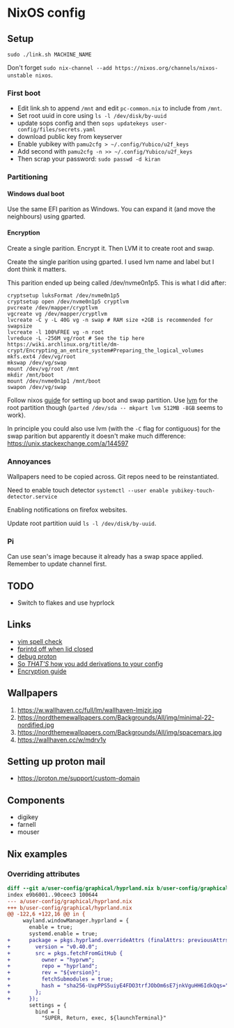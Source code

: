 # NixOS config

## Setup

`sudo ./link.sh MACHINE_NAME`

Don't forget `sudo nix-channel --add https://nixos.org/channels/nixos-unstable nixos`.

### First boot

* Edit link.sh to append `/mnt` and edit `pc-common.nix` to include from `/mnt`.
* Set root uuid in core using `ls -l /dev/disk/by-uuid`
* update sops config and then `sops updatekeys user-config/files/secrets.yaml`
* download public key from keyserver
* Enable yubikey with `pamu2cfg > ~/.config/Yubico/u2f_keys`
* Add second with `pamu2cfg -n >> ~/.config/Yubico/u2f_keys`
* Then scrap your password: `sudo passwd -d kiran`

### Partitioning

#### Windows dual boot

Use the same EFI parition as Windows. You can expand it (and move the neighbours) using gparted.

#### Encryption

Create a single parition. Encrypt it. Then LVM it to create root and swap.

Create the single parition using gparted. I used lvm name and label but I dont think it matters.

This parition ended up being called /dev/nvme0n1p5. This is what I did after:

```shell
cryptsetup luksFormat /dev/nvme0n1p5
cryptsetup open /dev/nvme0n1p5 cryptlvm
pvcreate /dev/mapper/cryptlvm
vgcreate vg /dev/mapper/cryptlvm
lvcreate -C y -L 40G vg -n swap # RAM size +2GB is recommended for swapsize
lvcreate -l 100%FREE vg -n root
lvreduce -L -256M vg/root # See the tip here https://wiki.archlinux.org/title/dm-crypt/Encrypting_an_entire_system#Preparing_the_logical_volumes
mkfs.ext4 /dev/vg/root
mkswap /dev/vg/swap
mount /dev/vg/root /mnt
mkdir /mnt/boot
mount /dev/nvme0n1p1 /mnt/boot
swapon /dev/vg/swap
```

Follow nixos [guide] for setting up boot and swap partition. Use [lvm] for the
root partition though (`parted /dev/sda -- mkpart lvm 512MB -8GB` seems to
work).

In principle you could also use lvm (with the `-C` flag for contiguous) for the
swap parition but apparently it doesn't make much difference:
<https://unix.stackexchange.com/a/144597>

[guide]: https://nixos.org/manual/nixos/stable/#sec-installation-manual
[lvm]: https://linuxhandbook.com/lvm-guide/

### Annoyances

Wallpapers need to be copied across. Git repos need to be reinstantiated.

Need to enable touch detector `systemctl --user enable yubikey-touch-detector.service`

Enabling notifications on firefox websites.

Update root partition uuid `ls -l /dev/disk/by-uuid`.

### Pi

Can use sean's image because it already has a swap space applied. Remember to update channel first.

## TODO

* Switch to flakes and use hyprlock

## Links

* [vim spell check](https://www.adamalbrecht.com/blog/2019/10/21/spell-check-in-vim-for-markdown-and-git-commit-messages/)
* [fprintd off when lid closed](https://unix.stackexchange.com/questions/678609/how-to-disable-fingerprint-authentication-when-laptop-lid-is-closed)
* [debug proton](https://forums.linuxmint.com/viewtopic.php?t=353144)
* [So _THAT'S_ how you add derivations to your config](https://discourse.nixos.org/t/howto-merge-a-derivation-nix-to-etc-nixos-configuration-nix/12797/3)
* [Encryption guide](https://gist.github.com/martijnvermaat/76f2e24d0239470dd71050358b4d5134)

## Wallpapers

1. <https://w.wallhaven.cc/full/lm/wallhaven-lmjzjr.jpg>
1. <https://nordthemewallpapers.com/Backgrounds/All/img/minimal-22-nordified.jpg>
1. <https://nordthemewallpapers.com/Backgrounds/All/img/spacemars.jpg>
1. <https://wallhaven.cc/w/mdrv1y>

## Setting up proton mail

* <https://proton.me/support/custom-domain>

## Components

* digikey
* farnell
* mouser

## Nix examples

### Overriding attributes

```diff
diff --git a/user-config/graphical/hyprland.nix b/user-config/graphical/hyprland.nix
index e9b6001..90ceec3 100644
--- a/user-config/graphical/hyprland.nix
+++ b/user-config/graphical/hyprland.nix
@@ -122,6 +122,16 @@ in {
     wayland.windowManager.hyprland = {
       enable = true;
       systemd.enable = true;
+      package = pkgs.hyprland.overrideAttrs (finalAttrs: previousAttrs: rec {
+        version = "v0.40.0";
+        src = pkgs.fetchFromGitHub {
+          owner = "hyprwm";
+          repo = "hyprland";
+          rev = "${version}";
+          fetchSubmodules = true;
+          hash = "sha256-UxpPPS5uiyE4FDO3trfJObOm6sE7jnkVguHH6IdkQqs=";
+        };
+      });
       settings = {
         bind = [
           "SUPER, Return, exec, ${launchTerminal}"
```

